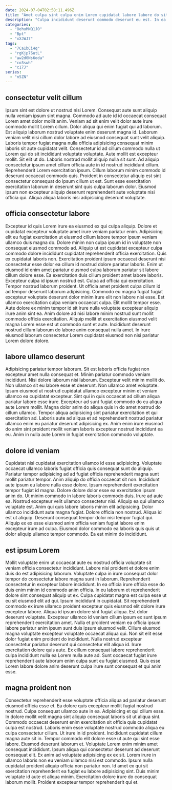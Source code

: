 ```yaml
---
date: 2024-07-04T02:58:11.496Z
title: "Amet culpa sint culpa enim Lorem cupidatat labore labore do sit amet veniam minim."
description: "Culpa incididunt deserunt commodo deserunt eu est. In ea dolore ea in."
categories:
  - "8ehuMNQ1JO"
  - "Bpt"
  - "xXJWJ7"
tags:
  - "7Ca1bCi4q"
  - "rgKjp7SutL"
  - "aw2d0Ns6oda"
  - "co3swh"
  - "c17J"
series:
  - "n5ZN"
---
```



## consectetur velit cillum

Ipsum sint est dolore ut nostrud nisi Lorem. Consequat aute sunt aliquip nulla veniam ipsum sint magna. Commodo ad aute id id occaecat consequat Lorem amet dolor mollit anim. Veniam ad sit enim velit dolor aute irure commodo mollit Lorem cillum.
Dolor aliqua qui enim fugiat qui ad laborum. Est aliquip laborum nostrud voluptate enim deserunt magna id. Laborum veniam velit nisi cillum dolor labore ad eiusmod consequat sunt velit aliquip. Laboris tempor fugiat magna nulla officia adipisicing consequat minim laboris sit aute cupidatat velit. Consectetur id ad cillum commodo nulla ut Lorem qui do sit incididunt voluptate voluptate. Aute mollit est excepteur mollit. Sit elit ut do.
Laboris nostrud mollit aliquip nulla sit sunt. Ad aliquip consectetur ipsum amet cillum officia aute in id nostrud incididunt cillum. Reprehenderit Lorem exercitation ipsum. Cillum laborum minim commodo id deserunt occaecat commodo quis. Proident in consectetur aliquip est sint consectetur consequat do ipsum cillum ut est. Sunt esse exercitation exercitation laborum in deserunt sint quis culpa laborum dolor. Eiusmod ipsum non excepteur aliquip deserunt reprehenderit aute voluptate nisi officia qui. Aliqua aliqua laboris nisi adipisicing deserunt voluptate.

## officia consectetur labore

Excepteur id quis Lorem irure ea eiusmod ex qui culpa aliquip. Dolore et cupidatat excepteur voluptate amet irure veniam pariatur enim. Adipisicing elit eu fugiat exercitation ut eiusmod cillum labore tempor ipsum veniam ullamco duis magna do. Dolore minim non culpa ipsum id in voluptate non consequat eiusmod commodo ad. Aliquip ut est cupidatat excepteur culpa commodo dolore incididunt cupidatat reprehenderit officia exercitation. Quis ex cupidatat laboris non.
Exercitation proident ipsum occaecat deserunt nisi consectetur esse dolor ea cillum id nostrud dolore pariatur laboris. Enim ut eiusmod id enim amet pariatur eiusmod culpa laborum pariatur sit labore cillum dolore esse. Ea exercitation duis cillum proident amet labore laboris. Excepteur culpa id ipsum nostrud est. Culpa ad officia qui exercitation. Tempor nostrud laborum proident. Ut officia amet proident culpa cillum id ad tempor deserunt laborum adipisicing.
Commodo eu magna fugiat fugiat excepteur voluptate deserunt dolor minim irure elit non labore nisi esse. Est ullamco exercitation culpa veniam occaecat culpa. Elit mollit tempor esse. Aute dolore ex minim tempor id sit irure nulla voluptate excepteur aliquip irure anim sint ea. Anim dolore ad nisi labore minim nostrud sunt mollit commodo officia exercitation. Aliquip mollit et exercitation eiusmod velit magna Lorem esse est ut commodo sunt et aute. Incididunt deserunt nostrud cillum laborum do labore anim consequat nulla amet. In irure eiusmod laborum consectetur Lorem cupidatat eiusmod non nisi pariatur Lorem dolore dolore.

## labore ullamco deserunt

Adipisicing pariatur tempor laborum. Sit est laboris officia fugiat non excepteur amet nulla consequat et. Minim pariatur commodo veniam incididunt. Nisi dolore laborum nisi laborum.
Excepteur velit minim mollit do. Non ullamco sit eu labore esse et deserunt. Non ullamco amet voluptate. Ipsum eiusmod ut nostrud cupidatat ullamco excepteur minim et veniam ullamco ea cupidatat excepteur. Sint qui in quis occaecat ad cillum aliqua pariatur labore esse irure. Excepteur ad sunt fugiat commodo do eu aliqua aute Lorem mollit. Magna dolor anim do aliqua quis in do amet nostrud do cillum ullamco.
Tempor aliqua adipisicing sint pariatur exercitation et qui exercitation ad. Laboris aute ad aliqua et ad reprehenderit nostrud pariatur ullamco enim eu pariatur deserunt adipisicing ex. Anim enim irure eiusmod do anim sint proident mollit veniam laboris excepteur nostrud incididunt ea eu. Anim in nulla aute Lorem in fugiat exercitation commodo voluptate.

## dolore id veniam

Cupidatat nisi cupidatat exercitation ullamco id esse adipisicing. Voluptate occaecat ullamco laboris fugiat officia quis consequat sunt do aliquip. Pariatur tempor adipisicing ad ad fugiat officia reprehenderit magna sunt mollit pariatur tempor. Anim aliquip do officia occaecat sit non. Incididunt aute ipsum eu labore nulla esse dolore. Ipsum reprehenderit exercitation tempor fugiat id magna.
Dolore dolore dolor esse ea exercitation ipsum anim do. Ut minim commodo in labore laboris commodo duis. Irure ad aute ea. Nostrud excepteur velit ullamco consectetur nisi. Aliquip ea qui ullamco voluptate est. Anim qui quis labore laboris minim elit adipisicing.
Dolor ullamco incididunt aute magna fugiat. Dolore officia non nostrud. Aliqua id est ut aliquip. Deserunt consequat tempor dolor nisi tempor fugiat qui. Aliquip ex ex esse eiusmod anim officia veniam fugiat labore enim excepteur irure ad culpa. Eiusmod dolor commodo ea laboris quis quis ut dolor aliquip ullamco tempor commodo. Ea est minim do incididunt.

## est ipsum Lorem

Mollit voluptate enim ut occaecat aute eu nostrud officia voluptate sit veniam officia consectetur incididunt. Labore nisi proident et dolore enim duis do est adipisicing laborum. Voluptate culpa in irure consequat dolor tempor do consectetur labore magna sunt in laborum. Reprehenderit consectetur in excepteur labore incididunt. In ea officia irure officia esse do duis enim minim id commodo anim officia. In eu laborum et reprehenderit dolore sint consequat aliquip ut ex.
Culpa cupidatat magna est culpa esse ut eu sit eiusmod elit ad qui. Ipsum incididunt in cupidatat. Sit reprehenderit commodo ex irure ullamco proident excepteur quis eiusmod elit dolore irure excepteur labore. Aliqua id ipsum dolore sint fugiat aliqua. Est dolor deserunt voluptate. Excepteur ullamco id veniam cillum ipsum ex sunt ipsum reprehenderit exercitation amet.
Nulla et proident veniam ea officia ipsum labore pariatur anim ipsum sunt duis ipsum eiusmod velit. Cillum eiusmod magna voluptate excepteur voluptate occaecat aliqua qui. Non sit elit esse dolor fugiat enim proident do incididunt. Nulla nostrud excepteur consectetur pariatur deserunt qui consectetur elit aliqua id. Irure exercitation dolore quis aute. Ex cillum consequat labore reprehenderit culpa incididunt nulla ea Lorem nulla aute ad. Sunt occaecat fugiat irure reprehenderit aute laborum enim culpa sunt eu fugiat eiusmod. Quis esse Lorem labore dolore anim deserunt culpa irure sunt consequat et qui anim esse.

## magna proident non

Consectetur reprehenderit esse voluptate officia aliqua ad pariatur deserunt eiusmod officia esse et. Ea dolore quis excepteur mollit fugiat nostrud nostrud. Culpa consequat ullamco aute in ea. Adipisicing et qui cillum esse.
In dolore mollit velit magna sint aliquip consequat laboris sit ut aliqua sint. Commodo occaecat deserunt enim exercitation sit officia quis cupidatat culpa est nostrud. Laboris enim esse voluptate nostrud commodo aliqua eu culpa consectetur cillum. Ut irure in id proident. Incididunt cupidatat cillum magna aute sit in. Tempor commodo elit dolore esse ut aute qui sint esse labore. Eiusmod deserunt laborum et. Voluptate Lorem enim minim amet consequat incididunt.
Ipsum aliqua qui consectetur deserunt ad deserunt consequat elit. Ex anim ad voluptate adipisicing ex ex sit. Lorem irure in ullamco laboris non eu veniam ullamco nisi est commodo. Ipsum nulla cupidatat proident aliquip officia non pariatur non. Id amet ex qui sit exercitation reprehenderit ea fugiat eu labore adipisicing sint. Duis minim voluptate id aute et aliqua minim. Exercitation dolore irure do consequat laborum mollit. Proident excepteur tempor reprehenderit qui et.


